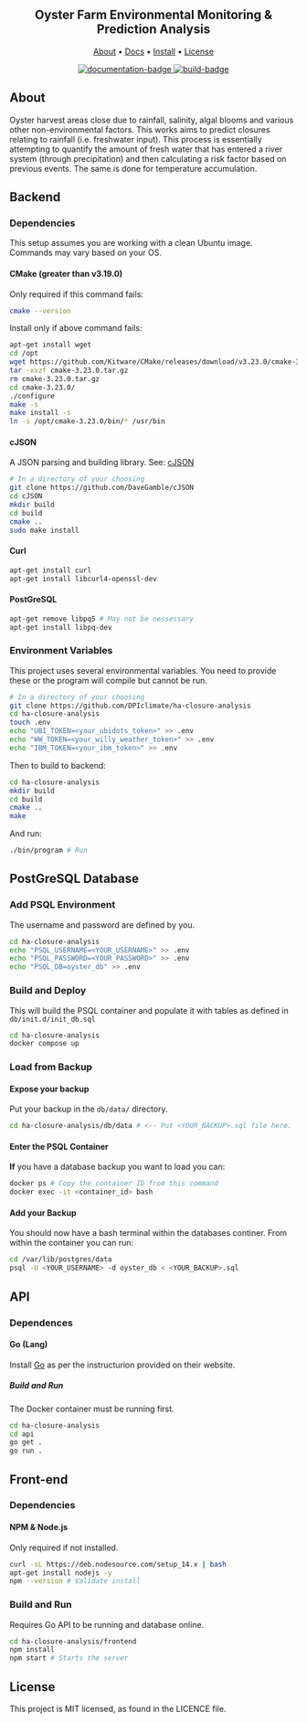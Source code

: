 <h2 align="center">
    Oyster Farm Environmental Monitoring & Prediction Analysis
</h2>
<p align="center">
  <a href="#about">About</a> •
  <a href="https://dpiclimate.github.io/ha-closure-analysis/">Docs</a> •
  <a href="#install">Install</a> •
  <a href="#license">License</a>
</p>

<p align="center">
  <a href="https://github.com/DPIclimate/ha-closure-analysis/actions">
    <img src="https://github.com/DPIclimate/ha-closure-analysis/actions/workflows/main.yml/badge.svg"
         alt="documentation-badge">
  </a>
  <a href="https://github.com/DPIclimate/ha-closure-analysis/actions">
    <img src="https://github.com/DPIclimate/ha-closure-analysis/actions/workflows/cmake.yml/badge.svg"
         alt="build-badge">
  </a>
</p>

## About

Oyster harvest areas close due to rainfall, salinity, algal blooms and various other non-environmental factors.
This works aims to predict closures relating to rainfall (i.e. freshwater input). This process is essentially 
attempting to quantify the amount of fresh water that has entered a river system (through precipitation) and
then calculating a risk factor based on previous events. The same is done for temperature accumulation.

## Backend
### Dependencies
This setup assumes you are working with a clean Ubuntu image. Commands may vary based on your OS.
#### CMake (greater than v3.19.0)
Only required if this command fails:
```bash
cmake --version
```

Install only if above command fails:
```bash
apt-get install wget
cd /opt
wget https://github.com/Kitware/CMake/releases/download/v3.23.0/cmake-3.23.0.tar.gz
tar -xvzf cmake-3.23.0.tar.gz
rm cmake-3.23.0.tar.gz
cd cmake-3.23.0/
./configure
make -s
make install -s
ln -s /opt/cmake-3.23.0/bin/* /usr/bin
```

#### cJSON

A JSON parsing and building library. See: [cJSON](https://github.com/DaveGamble/cJSON)

```bash
# In a directory of your choosing
git clone https://github.com/DaveGamble/cJSON
cd cJSON
mkdir build
cd build
cmake ..
sudo make install
```

#### Curl
```bash
apt-get install curl
apt-get install libcurl4-openssl-dev
```

#### PostGreSQL
```bash
apt-get remove libpq5 # May not be nessessary
apt-get install libpq-dev
```

### Environment Variables
This project uses several environmental variables. 
You need to provide these or the program will compile but cannot be run.

```bash
# In a directory of your choosing
git clone https://github.com/DPIclimate/ha-closure-analysis
cd ha-closure-analysis
touch .env
echo "UBI_TOKEN=<your_ubidots_token>" >> .env
echo "WW_TOKEN=<your_willy_weather_token>" >> .env
echo "IBM_TOKEN=<your_ibm_token>" >> .env
```

Then to build to backend:
```bash
cd ha-closure-analysis
mkdir build
cd build
cmake ..
make
```

And run:
```bash
./bin/program # Run
```

## PostGreSQL Database
### Add PSQL Environment
The username and password are defined by you.
```bash
cd ha-closure-analysis
echo "PSQL_USERNAME=<YOUR_USERNAME>" >> .env
echo "PSQL_PASSWORD=<YOUR_PASSWORD>" >> .env
echo "PSQL_DB=oyster_db" >> .env
```

### Build and Deploy
This will build the PSQL container and populate it with tables as defined in `db/init.d/init_db.sql`
```bash
cd ha-closure-analysis
docker compose up
```

### Load from Backup
#### Expose your backup
Put your backup in the `db/data/` directory.
```bash
cd ha-closure-analysis/db/data # <-- Put <YOUR_BACKUP>.sql file here.
```

#### Enter the PSQL Container
**If** you have a database backup you want to load you can:
```bash
docker ps # Copy the container ID from this command
docker exec -it <container_id> bash
```

#### Add your Backup
You should now have a bash terminal within the databases continer. From within the container you can run:
```bash
cd /var/lib/postgres/data
psql -U <YOUR_USERNAME> -d oyster_db < <YOUR_BACKUP>.sql
````

## API
### Dependences
#### Go (Lang)
Install [Go](https://go.dev/) as per the instructurion provided on their website.
##### Build and Run
The Docker container must be running first.
```bash
cd ha-closure-analysis
cd api
go get .
go run .
```

## Front-end
### Dependencies
#### NPM & Node.js
Only required if not installed.
```bash
curl -sL https://deb.nodesource.com/setup_14.x | bash
apt-get install nodejs -y
npm --version # Validate install
```

### Build and Run
Requires Go API to be running and database online.
```bash
cd ha-closure-analysis/frontend
npm install
npm start # Starts the server 
```

## License
This project is MIT licensed, as found in the LICENCE file.


